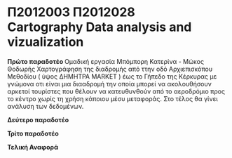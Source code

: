 <h1 > Π2012003 Π2012028 <br> Cartography Data analysis and vizualization</h1>

<b> Πρώτο παραδοτέο </b>
  Ομαδική εργασία Μπόμπορη Κατερίνα - Μώκος Θοδωρής
  Χαρτογράφηση της διαδρομής από ττην οδό Αρχιεπισκόπου Μεθοδίου ( ύψος ΔΗΜΗΤΡΑ MARKET ) έως το Γήπεδο της Κέρκυρας με γνώμονα οτι είναι μια διααδρομή την οποία μπορεί να ακολουθήσουν αρκετοί τουρίστες που θέλουν να κατευθυνθούν από το αεροδρόμιο προς το κέντρο χωρίς τη χρήση κάποιου μέσυ μεταφοράς. Στο τέλος θα γίνει ανάλυση των δεδομένων.
  
  
<b> Δεύτερο παραδοτέο </b>

<b> Τρίτο παραδοτέο </b>

<b> Τελική Αναφορά </b>
